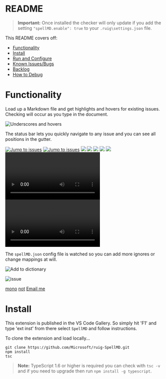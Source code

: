 # README

>**Important:** Once installed the checker will only update if you add the setting `"spellMD.enable": true` to your `.ruig\settings.json` file.

This README covers off:
* [Functionality](#functionality)
* [Install](#install)
* [Run and Configure](#run-and-configure)
* [Known Issues/Bugs](#known-issuesbugs)
* [Backlog](#backlog)
* [How to Debug](#how-to-debug)

# Functionality

Load up a Markdown file and get highlights and hovers for existing issues.  Checking will occur as you type in the document.

![Underscores and hovers](https://github.com/username/repository/raw/master/images/SpellMDDemo1.gif)

The status bar lets you quickly navigate to any issue and you can see all positions in the gutter.

[![Jump to issues](https://github.com/username/repository/raw/master/images/SpellMDDemo2.gif)](http://shouldnottouchthis/)
[![Jump to issues](https://github.com/username/repository/raw/master/images/SpellMDDemo2.gif)](https://github.com/username/repository/blob/master/monkey)
![](https://github.com/username/repository/raw/master/images/SpellMDDemo2.gif)
![](https://github.com/username/repository/raw/master/SpellMDDemo2.gif)
![](https://github.com/username/repository/raw/master/SpellMDDemo2.gif#gh-light-mode-only)
<img src="https://github.com/username/repository/raw/master/images/myImage.gif">
<img src="https://github.com/username/repository/raw/master/images/myImage.gif#gh-light-mode-only">
<video src="https://github.com/username/repository/raw/master/videos/myVideo.mp4"></video>
<video src="https://github.com/username/repository/raw/master/videos/myVideo.mp4#gh-light-mode-only"></video>

The `spellMD.json` config file is watched so you can add more ignores or change mappings at will.

![Add to dictionary](https://github.com/username/repository/raw/master/images/SpellMDDemo3.gif)

![issue](https://github.com/username/repository/raw/master/issue)

[mono](https://github.com/username/repository/blob/master/monkey)
[not](http://shouldnottouchthis/)
[Email me](mailto:example@example.com)

# Install
This extension is published in the VS Code Gallery.  So simply hit 'F1' and type 'ext inst' from there select `SpellMD` and follow instructions.


To clone the extension and load locally...

```
git clone https://github.com/Microsoft/ruig-SpellMD.git
npm install
tsc
```

>**Note:** TypeScript 1.6 or higher is required you can check with `tsc -v` and if you need to upgrade then run `npm install -g typescript`.
